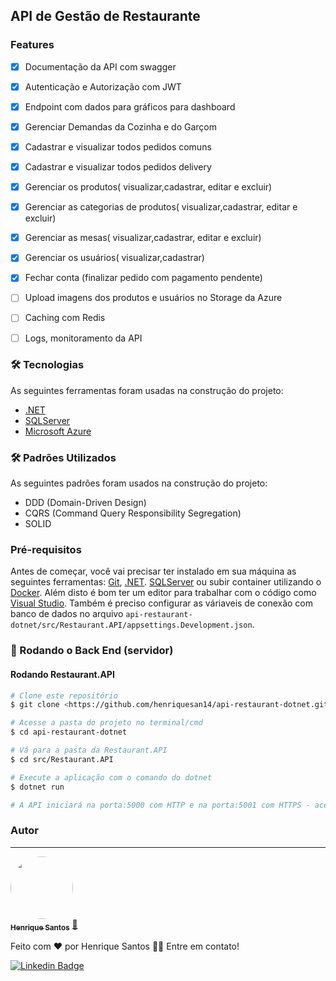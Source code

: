 ## API de Gestão de Restaurante

### Features

- [x] Documentação da API com swagger
- [x] Autenticação e Autorização com JWT
- [x] Endpoint com dados para gráficos para dashboard
- [x] Gerenciar Demandas da Cozinha e do Garçom
- [x] Cadastrar e visualizar todos pedidos comuns
- [x] Cadastrar e visualizar todos pedidos delivery
- [x] Gerenciar os produtos( visualizar,cadastrar, editar e excluir)
- [x] Gerenciar as categorias de produtos( visualizar,cadastrar, editar e excluir)
- [x] Gerenciar as mesas( visualizar,cadastrar, editar e excluir)
- [x] Gerenciar os usuários( visualizar,cadastrar)
- [x] Fechar conta (finalizar pedido com pagamento pendente)
- [ ] Upload imagens dos produtos e usuários no Storage da Azure
- [ ] Caching com Redis
- [ ] Logs, monitoramento da API


### 🛠 Tecnologias

As seguintes ferramentas foram usadas na construção do projeto:
- [.NET](https://dotnet.microsoft.com/en-us/)
- [SQLServer](https://www.microsoft.com/pt-br/sql-server/sql-server-2019)
- [Microsoft Azure](https://azure.microsoft.com/pt-br/)

### 🛠 Padrões Utilizados

As seguintes padrões foram usados na construção do projeto:
- DDD (Domain-Driven Design)
- CQRS (Command Query Responsibility Segregation)
- SOLID

### Pré-requisitos

Antes de começar, você vai precisar ter instalado em sua máquina as seguintes ferramentas:
[Git](https://git-scm.com), [.NET](https://dotnet.microsoft.com/en-us/).
[SQLServer](https://www.microsoft.com/pt-br/sql-server/sql-server-2019) ou subir container utilizando o [Docker](https://www.docker.com/).
Além disto é bom ter um editor para trabalhar com o código como [Visual Studio](https://visualstudio.microsoft.com/pt-br/downloads/).
Também é preciso configurar as váriaveis de conexão com banco de dados no arquivo `api-restaurant-dotnet/src/Restaurant.API/appsettings.Development.json`.

### 🎲 Rodando o Back End (servidor)

#### Rodando Restaurant.API

```bash
# Clone este repositório
$ git clone <https://github.com/henriquesan14/api-restaurant-dotnet.git>

# Acesse a pasta do projeto no terminal/cmd
$ cd api-restaurant-dotnet

# Vá para a pasta da Restaurant.API
$ cd src/Restaurant.API

# Execute a aplicação com o comando do dotnet
$ dotnet run

# A API iniciará na porta:5000 com HTTP e na porta:5001 com HTTPS - acesse <http://localhost:5001>
```

### Autor
---

<a href="https://www.linkedin.com/in/henrique-san/">
 <img style="border-radius: 50%;" src="https://avatars.githubusercontent.com/u/33522361?v=4" width="100px;" alt=""/>
 <br />
 <sub><b>Henrique Santos</b></sub></a> <a href="https://www.linkedin.com/in/henrique-san/">🚀</a>


Feito com ❤️ por Henrique Santos 👋🏽 Entre em contato!

[![Linkedin Badge](https://img.shields.io/badge/-Henrique-blue?style=flat-square&logo=Linkedin&logoColor=white&link=https://www.linkedin.com/in/henrique-san/)](https://www.linkedin.com/in/henrique-san/) 
